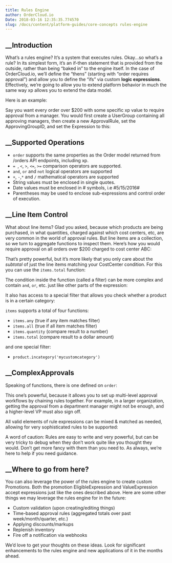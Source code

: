 ```yaml
---
title: Rules Engine
author: OrderCloud.io 
Date: 2018-03-16 12:35:35.774570
slug: /docs/content/platform-guides/core-concepts rules-engine
---
```



## __Introduction

What’s a rules engine? It’s a system that executes rules. Okay...so what’s a
rule? In its simplest form, it’s an if-then statement that is provided from
the outside, rather than being “baked in” to the engine itself. In the case of
OrderCloud.io, we’ll define the “thens” (starting with “order requires
approval”) and allow you to define the “ifs” via custom **logic expressions**.
Effectively, we’re going to allow you to extend platform behavior in much the
same way xp allows you to extend the data model.

Here is an example:

Say you want every order over $200 with some specific xp value to require
approval from a manager. You would first create a UserGroup containing all
approving managers, then create a new ApprovalRule, set the ApprovingGroupID,
and set the Expression to this:

## __Supported Operations

  * `order` supports the same properties as the Order model returned from /orders API endpoints, including xp.
  * `= `, ` < `, `>`, `<=`, `>=` comparison operators are supported.
  * `and`, `or` and `not` logical operators are supported
  * `+`, `-`,`*` and `/` mathematical operators are supported
  * String values must be enclosed in single quotes.
  * Date values must be enclosed in # symbols, i.e #5/15/2016#
  * Parentheses may be used to enclose sub-expressions and control order of execution.

## __Line Item Control

What about line items? Glad you asked, because which products are being
purchased, in what quantities, charged against which cost centers, etc, are
very common in the world of approval rules. But line items are a collection,
so we turn to aggregate functions to inspect them. Here’s how you would
require approval on all orders over $200 charged to cost center ABC:

That’s pretty powerful, but it’s more likely that you only care about the
_subtotal_ of just the line items matching your CostCenter condition. For this
you can use the `items.total` function:

The condition inside the function (called a filter) can be more complex and
contain `and`, `or`, etc. just like other parts of the expression:

It also has access to a special filter that allows you check whether a product
is in a certain category:

`items` supports a total of four functions:

  * `items.any` (true if any item matches filter)
  * `items.all` (true if all item matches filter)
  * `items.quantity` (compare result to a number)
  * `items.total` (compare result to a dollar amount)

and one special filter:

  * `product.incategory('mycustomcategory')`

## __ComplexApprovals

Speaking of functions, there is one defined on `order`:

This one’s powerful, because it allows you to set up multi-level approval
workflows by chaining rules together. For example, in a larger organization,
getting the approval from a department manager might not be enough, and a
higher-level VP must also sign off.

All valid elements of rule expressions can be mixed & matched as needed,
allowing for very sophisticated rules to be supported:

A word of caution: Rules are easy to write and very powerful, but can be very
tricky to debug when they don’t work quite like you thought they would. Don’t
get more fancy with them than you need to. As always, we’re here to help if
you need guidance.

## __Where to go from here?

You can also leverage the power of the rules engine to create custom
Promotions. Both the promotion EligibleExpression and ValueExpression accept
expressions just like the ones described above. Here are some other things we
may leverage the rules engine for in the future:

  * Custom validation (upon creating/editing things)
  * Time-based approval rules (aggregated totals over past week/month/quarter, etc.)
  * Applying discounts/markups
  * Replenish inventory
  * Fire off a notification via webhooks

We’d love to get your thoughts on these ideas. Look for significant
enhancements to the rules engine and new applications of it in the months
ahead.


